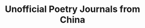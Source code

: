 ---
objectid: '28'
title: Unofficial Poetry Journals from China
alternatetitle:
external_url: https://digitalcollections.universiteitleiden.nl/unpo
category: Digital Archives, History
institution: Leiden University
description: Unofficial poetry publications from China, collected by Maghiel van Crevel.
  This unofficial poetry is hugely influential but difficult to access. To address
  this paradox and advance research, teaching, and use by the general reader, Leiden
  University Libraries has digitized large parts of the collection and made this material
  freely accessible online.The collection contains early specimens from the late 1970s
  and extends to the early 21st century. It mainly consists of journals but also includes
  a limited number of monographs. The collection shows how unofficial poetry accommodates
  various marginalized groups in China, including "avant-garde" poets, precarious
  workers, and members of the queer community. Some of the titles also contain other
  genres than poetry. The collection also contains some early unofficial publications
  from the high-socialist period.
layout: resource
---